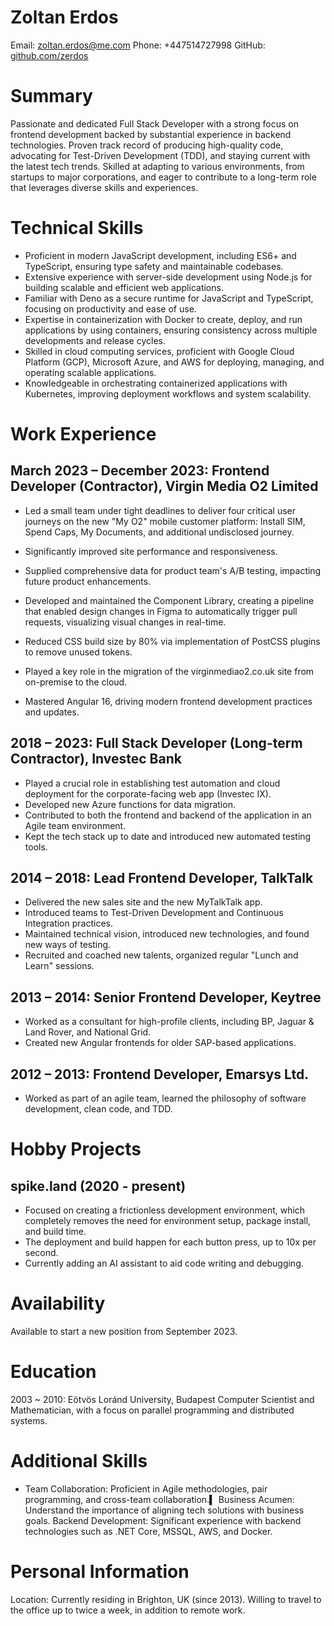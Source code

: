 # Zoltan Erdos

Email: zoltan.erdos@me.com Phone: +447514727998 GitHub:
[github.com/zerdos](https://github.com/zerdos)

# Summary

Passionate and dedicated Full Stack Developer with a strong focus on frontend
development backed by substantial experience in backend technologies. Proven
track record of producing high-quality code, advocating for Test-Driven
Development (TDD), and staying current with the latest tech trends. Skilled at
adapting to various environments, from startups to major corporations, and eager
to contribute to a long-term role that leverages diverse skills and experiences.

# Technical Skills

- Proficient in modern JavaScript development, including ES6+ and TypeScript,
  ensuring type safety and maintainable codebases.
- Extensive experience with server-side development using Node.js for building
  scalable and efficient web applications.
- Familiar with Deno as a secure runtime for JavaScript and TypeScript, focusing
  on productivity and ease of use.
- Expertise in containerization with Docker to create, deploy, and run
  applications by using containers, ensuring consistency across multiple
  developments and release cycles.
- Skilled in cloud computing services, proficient with Google Cloud Platform
  (GCP), Microsoft Azure, and AWS for deploying, managing, and operating
  scalable applications.
- Knowledgeable in orchestrating containerized applications with Kubernetes,
  improving deployment workflows and system scalability.

# Work Experience

## March 2023 – December 2023: Frontend Developer (Contractor), Virgin Media O2 Limited

- Led a small team under tight deadlines to deliver four critical user journeys
  on the new "My O2" mobile customer platform: Install SIM, Spend Caps, My
  Documents, and additional undisclosed journey.
- Significantly improved site performance and responsiveness.
- Supplied comprehensive data for product team's A/B testing, impacting future
  product enhancements.
- Developed and maintained the Component Library, creating a pipeline that
  enabled design changes in Figma to automatically trigger pull requests,
  visualizing visual changes in real-time.

- Reduced CSS build size by 80% via implementation of PostCSS plugins to remove
  unused tokens.
- Played a key role in the migration of the virginmediao2.co.uk site from
  on-premise to the cloud.
- Mastered Angular 16, driving modern frontend development practices and
  updates.

## 2018 – 2023: Full Stack Developer (Long-term Contractor), Investec Bank

- Played a crucial role in establishing test automation and cloud deployment for
  the corporate-facing web app (Investec IX).
- Developed new Azure functions for data migration.
- Contributed to both the frontend and backend of the application in an Agile
  team environment.
- Kept the tech stack up to date and introduced new automated testing tools.

## 2014 – 2018: Lead Frontend Developer, TalkTalk

- Delivered the new sales site and the new MyTalkTalk app.
- Introduced teams to Test-Driven Development and Continuous Integration
  practices.
- Maintained technical vision, introduced new technologies, and found new ways
  of testing.
- Recruited and coached new talents, organized regular "Lunch and Learn"
  sessions.

## 2013 – 2014: Senior Frontend Developer, Keytree

- Worked as a consultant for high-profile clients, including BP, Jaguar & Land
  Rover, and National Grid.
- Created new Angular frontends for older SAP-based applications.

## 2012 – 2013: Frontend Developer, Emarsys Ltd.

- Worked as part of an agile team, learned the philosophy of software
  development, clean code, and TDD.

# Hobby Projects

## spike.land (2020 - present)

- Focused on creating a frictionless development environment, which completely
  removes the need for environment setup, package install, and build time.
- The deployment and build happen for each button press, up to 10x per second.
- Currently adding an AI assistant to aid code writing and debugging.

# Availability

Available to start a new position from September 2023.

# Education

2003 ~ 2010: Eötvös Loránd University, Budapest Computer Scientist and
Mathematician, with a focus on parallel programming and distributed systems.

# Additional Skills

- Team Collaboration: Proficient in Agile methodologies, pair programming, and
  cross-team collaboration.▍ Business Acumen: Understand the importance of
  aligning tech solutions with business goals. Backend Development: Significant
  experience with backend technologies such as .NET Core, MSSQL, AWS, and
  Docker.

# Personal Information

Location: Currently residing in Brighton, UK (since 2013). Willing to travel to
the office up to twice a week, in addition to remote work.
